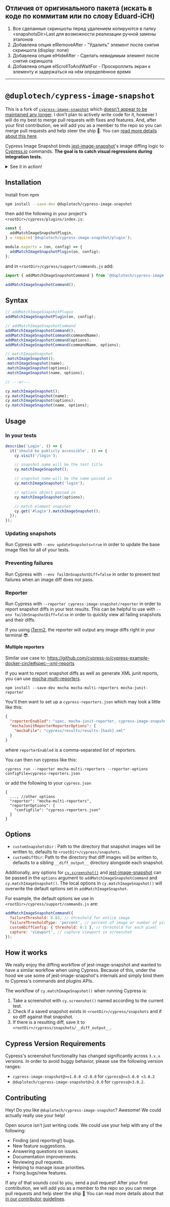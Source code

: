 ## Отличия от оригинального пакета (искать в коде по коммитам или по слову Eduard-iCH)

1. Все сделанные скриншоты перед удалением копируются в папку \<snapshotsDir\>Last для возможности реализации ручной замены эталонов
2. Добавлена опция elRemoveAfter - "Удалить" элемент после снятия скриншота (display: none)
3. Добавлена опция elHideAfter - Сделать невидимым элемент после снятия скриншота
4. Добавлена опция elScrollToAndWaitFor - Проскроллить экран к элементу и задержаться на нём определённое время

---

# `@duplotech/cypress-image-snapshot`

This is a fork of [`cypress-image-snapshot`](https://github.com/palmerhq/cypress-image-snapshot) which [doesn't appear to be maintained any longer](https://github.com/palmerhq/cypress-image-snapshot/pull/96#issuecomment-570863372). I don't plan to actively write code for it, however I will do my best to merge pull requests with fixes and features. And, after your first contribution, we will add you as a member to the repo so you can merge pull requests and help steer the ship 🚢. You can [read more details about this here](#contributing).

Cypress Image Snapshot binds [jest-image-snapshot](https://github.com/americanexpress/jest-image-snapshot)'s image diffing logic to [Cypress.io](https://cypress.io) commands. **The goal is to catch visual regressions during integration tests.**

<details>
<summary>See it in action!</summary>

### Cypress GUI

When using `cypress open`, errors are displayed in the GUI.

<img width="500px" src="https://user-images.githubusercontent.com/4060187/41942389-5a6705ae-796d-11e8-8003-fadbf7ccf43d.gif" alt="Cypress Image Snapshot in action"/>

### Composite Image Diff

When an image diff fails, a composite image is constructed.

<img width="500px" src="https://user-images.githubusercontent.com/4060187/41942163-72c8c20a-796c-11e8-9149-c295341864d3.png" alt="Cypress Image Snapshot diff"/>

### Test Reporter

When using `cypress run` and `--reporter cypress-image-snapshot/reporter`, diffs are output to your terminal.

<img width="500px" src="https://user-images.githubusercontent.com/1153686/48518011-303d4580-e836-11e8-83ed-776acae78f9f.png" alt="Cypress Image Snapshot reporter"/>

</details>

## Installation

Install from npm

```bash
npm install --save-dev @duplotech/cypress-image-snapshot
```

then add the following in your project's `<rootDir>/cypress/plugins/index.js`:

```js
const {
  addMatchImageSnapshotPlugin,
} = require('@duplotech/cypress-image-snapshot/plugin');

module.exports = (on, config) => {
  addMatchImageSnapshotPlugin(on, config);
};
```

and in `<rootDir>/cypress/support/commands.js` add:

```js
import { addMatchImageSnapshotCommand } from '@duplotech/cypress-image-snapshot/command';

addMatchImageSnapshotCommand();
```

## Syntax

```js
// addMatchImageSnapshotPlugin
addMatchImageSnapshotPlugin(on, config);

// addMatchImageSnapshotCommand
addMatchImageSnapshotCommand();
addMatchImageSnapshotCommand(commandName);
addMatchImageSnapshotCommand(options);
addMatchImageSnapshotCommand(commandName, options);

// matchImageSnapshot
.matchImageSnapshot();
.matchImageSnapshot(name);
.matchImageSnapshot(options);
.matchImageSnapshot(name, options);

// ---or---

cy.matchImageSnapshot();
cy.matchImageSnapshot(name);
cy.matchImageSnapshot(options);
cy.matchImageSnapshot(name, options);
```

## Usage

### In your tests

```js
describe('Login', () => {
  it('should be publicly accessible', () => {
    cy.visit('/login');

    // snapshot name will be the test title
    cy.matchImageSnapshot();

    // snapshot name will be the name passed in
    cy.matchImageSnapshot('login');

    // options object passed in
    cy.matchImageSnapshot(options);

    // match element snapshot
    cy.get('#login').matchImageSnapshot();
  });
});
```

### Updating snapshots

Run Cypress with `--env updateSnapshots=true` in order to update the base image files for all of your tests.

### Preventing failures

Run Cypress with `--env failOnSnapshotDiff=false` in order to prevent test failures when an image diff does not pass.

### Reporter

Run Cypress with `--reporter cypress-image-snapshot/reporter` in order to report snapshot diffs in your test results. This can be helpful to use with `--env failOnSnapshotDiff=false` in order to quickly view all failing snapshots and their diffs.

If you using [iTerm2](https://www.iterm2.com/version3.html), the reporter will output any image diffs right in your terminal 😎.

#### Multiple reporters

Similar use case to: https://github.com/cypress-io/cypress-example-docker-circle#spec--xml-reports

If you want to report snapshot diffs as well as generate XML junit reports, you can use [mocha-multi-reporters](https://github.com/stanleyhlng/mocha-multi-reporters).

```
npm install --save-dev mocha mocha-multi-reporters mocha-junit-reporter
```

You'll then want to set up a `cypress-reporters.json` which may look a little like this:

```json
{
  "reporterEnabled": "spec, mocha-junit-reporter, cypress-image-snapshot/reporter",
  "mochaJunitReporterReporterOptions": {
    "mochaFile": "cypress/results/results-[hash].xml"
  }
}
```

where `reporterEnabled` is a comma-separated list of reporters.

You can then run cypress like this:

`cypress run --reporter mocha-multi-reporters --reporter-options configFile=cypress-reporters.json`

or add the following to your `cypress.json`

```
{
  ..., //other options
  "reporter": "mocha-multi-reporters",
  "reporterOptions": {
    "configFile": "cypress-reporters.json"
  }
}
```

## Options

- `customSnapshotsDir` : Path to the directory that snapshot images will be written to, defaults to `<rootDir>/cypress/snapshots`.
- `customDiffDir`: Path to the directory that diff images will be written to, defaults to a sibling `__diff_output__` directory alongside each snapshot.

Additionally, any options for [`cy.screenshot()`](https://docs.cypress.io/api/commands/screenshot.html#Arguments) and [jest-image-snapshot](https://github.com/americanexpress/jest-image-snapshot#optional-configuration) can be passed in the `options` argument to `addMatchImageSnapshotCommand` and `cy.matchImageSnapshot()`. The local options in `cy.matchImageSnapshot()` will overwrite the default options set in `addMatchImageSnapshot`.

For example, the default options we use in `<rootDir>/cypress/support/commands.js` are:

```js
addMatchImageSnapshotCommand({
  failureThreshold: 0.03, // threshold for entire image
  failureThresholdType: 'percent', // percent of image or number of pixels
  customDiffConfig: { threshold: 0.1 }, // threshold for each pixel
  capture: 'viewport', // capture viewport in screenshot
});
```

## How it works

We really enjoy the diffing workflow of jest-image-snapshot and wanted to have a similar workflow when using Cypress. Because of this, under the hood we use some of jest-image-snapshot's internals and simply bind them to Cypress's commands and plugins APIs.

The workflow of `cy.matchImageSnapshot()` when running Cypress is:

1.  Take a screenshot with `cy.screenshot()` named according to the current test.
2.  Check if a saved snapshot exists in `<rootDir>/cypress/snapshots` and if so diff against that snapshot.
3.  If there is a resulting diff, save it to `<rootDir>/cypress/snapshots/__diff_output__`.

## Cypress Version Requirements

Cypress's screenshot functionality has changed significantly across `3.x.x` versions. In order to avoid buggy behavior, please use the following version ranges:

- `cypress-image-snapshot@>=1.0.0 <2.0.0` for `cypress@>=3.0.0 <3.0.2`
- `@duplotech/cypress-image-snapshot@>2.0.0` for `cypress@>3.0.2`.

## Contributing

Hey! Do you like `@duplotech/cypress-image-snapshot`? Awesome! We could actually really use your help!

Open source isn't just writing code. We could use your help with any of the
following:

- Finding (and reporting!) bugs.
- New feature suggestions.
- Answering questions on issues.
- Documentation improvements.
- Reviewing pull requests.
- Helping to manage issue priorities.
- Fixing bugs/new features.

If any of that sounds cool to you, send a pull request! After your first
contribution, we will add you as a member to the repo so you can merge pull
requests and help steer the ship :ship: You can read more details about that [in our contributor guidelines](./CONTRIBUTING.md).
